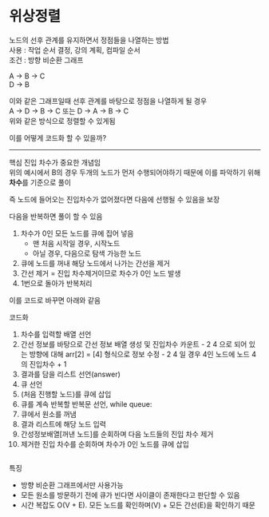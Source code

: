 # 위상정렬


노드의 선후 관계를 유지하면서 정점들을 나열하는 방법  
사용 : 작업 순서 결정, 강의 계획, 컴파일 순서  
조건 : 방향 비순환 그래프

A -> B -> C  
D -> B

이와 같은 그래프일때 선후 관계를 바탕으로 정점을 나열하게 될 경우  
A -> D -> B -> C 또는 D -> A -> B -> C  
위와 같은 방식으로 정렬할 수 있게됨  

이를 어떻게 코드화 할 수 있을까?  

---

핵심
진입 차수가 중요한 개념임  
위의 예시에서 B의 경우 두개의 노드가 먼저 수행되어야하기 때문에 이를 파악하기 위해 **차수**를 기준으로 풀이  

즉 노드에 들어오는 진입차수가 없어졌다면 다음에 선행될 수 있음을 보장

다음을 반복하면 풀이 할 수 있음

1. 차수가 0인 모든 노드를 큐에 집어 넣음  
	- 맨 처음 시작일 경우, 시작노드  
	- 아닐 경우, 다음으로 탐색 가능한 노드
2. 큐에 노드를 꺼내 해당 노드에서 나가는 간선을 제거
3. 간선 제거 = 진입 차수제거이므로 차수가 0인 노드 발생
4. 1번으로 돌아가 반복처리

이를 코드로 바꾸면 아래와 같음  

코드화
1. 차수를 입력할 배열 선언
2. 간선 정보를 바탕으로 간선 정보 배열 생성 및 진입차수 카운트
		- 2 4 으로 되어 있는 방향에 대해 arr[2] = [4] 형식으로 정보 수정
		- 2 4 일 경우 4인 노드에 노드 4의 진입차수 + 1
3. 결과를 담을 리스트 선언(answer)
4. 큐 선언
5. (처음 진행할 노드)를 큐에 삽입
6. 큐를 계속 반복할 반복문 선언, while queue:
7. 큐에서 원소를 꺼냄
8. 결과 리스트에 해당 노드 입력
9. 간성정보배열[꺼낸 노드]를 순회하며 다음 노드들의 진입 차수 제거
10. 제거한 진입 차수를 순회하며 차수가 0인 노드를 큐에 삽입

```

```

특징  
- 방향 비순환 그래프에서만 사용가능  
- 모든 원소를 방문하기 전에 큐가 빈다면 사이클이 존재한다고 판단할 수 있음
- 시간 복잡도 O(V + E). 
		모든 노드를 확인하며(V) + 모든 간선(E)을 확인하기 때문